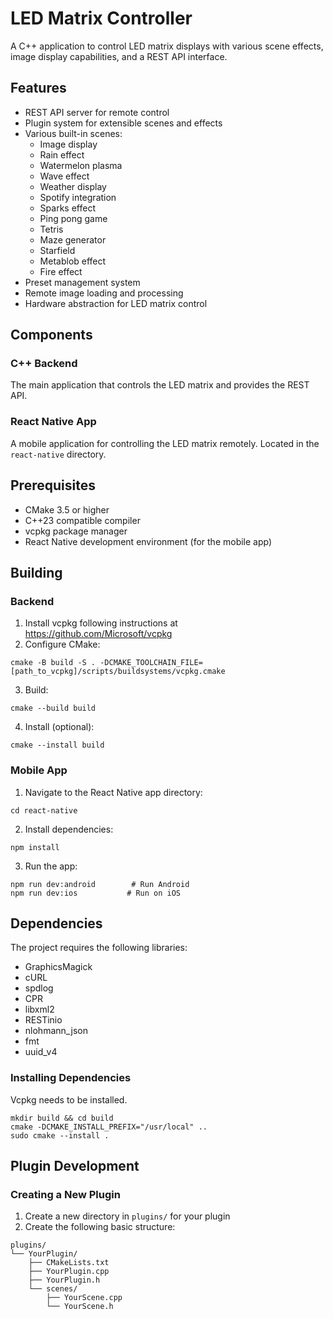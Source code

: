 # LED Matrix Controller

A C++ application to control LED matrix displays with various scene effects, image display capabilities, and a REST API interface.

## Features

- REST API server for remote control
- Plugin system for extensible scenes and effects
- Various built-in scenes:
  - Image display
  - Rain effect
  - Watermelon plasma
  - Wave effect
  - Weather display
  - Spotify integration
  - Sparks effect
  - Ping pong game
  - Tetris
  - Maze generator
  - Starfield
  - Metablob effect
  - Fire effect
- Preset management system
- Remote image loading and processing
- Hardware abstraction for LED matrix control

## Components

### C++ Backend

The main application that controls the LED matrix and provides the REST API.

### React Native App

A mobile application for controlling the LED matrix remotely. Located in the `react-native` directory.

## Prerequisites

- CMake 3.5 or higher
- C++23 compatible compiler
- vcpkg package manager
- React Native development environment (for the mobile app)

## Building

### Backend

1. Install vcpkg following instructions at https://github.com/Microsoft/vcpkg
2. Configure CMake:
```shell
cmake -B build -S . -DCMAKE_TOOLCHAIN_FILE=[path_to_vcpkg]/scripts/buildsystems/vcpkg.cmake
```

3. Build:
```shell
cmake --build build
```

4. Install (optional):
```shell
cmake --install build
```

### Mobile App

1. Navigate to the React Native app directory:
```shell
cd react-native
```

2. Install dependencies:
```shell
npm install
```

3. Run the app:
```shell
npm run dev:android        # Run Android
npm run dev:ios           # Run on iOS
```

## Dependencies

The project requires the following libraries:

- GraphicsMagick
- cURL
- spdlog
- CPR
- libxml2
- RESTinio
- nlohmann_json
- fmt
- uuid_v4

### Installing Dependencies

Vcpkg needs to be installed.

```shell
mkdir build && cd build
cmake -DCMAKE_INSTALL_PREFIX="/usr/local" ..
sudo cmake --install .
```

## Plugin Development

### Creating a New Plugin

1. Create a new directory in `plugins/` for your plugin
2. Create the following basic structure:
```
plugins/
└── YourPlugin/
    ├── CMakeLists.txt
    ├── YourPlugin.cpp
    ├── YourPlugin.h
    └── scenes/
        ├── YourScene.cpp
        └── YourScene.h
```